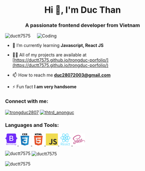 <h1 align="center">Hi 👋, I'm Duc Than</h1>
<h3 align="center">A passionate frontend developer from Vietnam</h3>
<img align="right" alt="Coding" width="400" src="https://camo.githubusercontent.com/7de37139d0b4c1ce40865e799b446c0e963a3dd8fb68d239707237c40604fa3d/68747470733a2f2f63646e2e6472696262626c652e636f6d2f75736572732f3733303730332f73637265656e73686f74732f363538313234332f6176656e746f2e676966"/>
<p align="left"> <img src="https://komarev.com/ghpvc/?username=ductt7575&label=Profile%20views&color=0e75b6&style=flat" alt="ductt7575" /> </p>

- 🌱 I’m currently learning **Javascript, React JS**

- 👨‍💻 All of my projects are available at [https://ductt7575.github.io/trongduc-porfolio/](https://ductt7575.github.io/trongduc-porfolio/)

- 📫 How to reach me **duc28072003@gmail.com**

- ⚡ Fun fact **I am very handsome**

<h3 align="left">Connect with me:</h3>
<p align="left">
<a href="https://fb.com/trongduc2807" target="blank"><img align="center" src="https://raw.githubusercontent.com/rahuldkjain/github-profile-readme-generator/master/src/images/icons/Social/facebook.svg" alt="trongduc2807" height="30" width="40" /></a>
<a href="https://instagram.com/thtrd_anonguc" target="blank"><img align="center" src="https://raw.githubusercontent.com/rahuldkjain/github-profile-readme-generator/master/src/images/icons/Social/instagram.svg" alt="thtrd_anonguc" height="30" width="40" /></a>
</p>

<h3 align="left">Languages and Tools:</h3>
<p align="left"> <a href="https://getbootstrap.com" target="_blank" rel="noreferrer"> <img src="https://raw.githubusercontent.com/devicons/devicon/master/icons/bootstrap/bootstrap-plain-wordmark.svg" alt="bootstrap" width="40" height="40"/> </a> <a href="https://www.w3schools.com/css/" target="_blank" rel="noreferrer"> <img src="https://raw.githubusercontent.com/devicons/devicon/master/icons/css3/css3-original-wordmark.svg" alt="css3" width="40" height="40"/> </a> <a href="https://www.w3.org/html/" target="_blank" rel="noreferrer"> <img src="https://raw.githubusercontent.com/devicons/devicon/master/icons/html5/html5-original-wordmark.svg" alt="html5" width="40" height="40"/> </a> <a href="https://developer.mozilla.org/en-US/docs/Web/JavaScript" target="_blank" rel="noreferrer"> <img src="https://raw.githubusercontent.com/devicons/devicon/master/icons/javascript/javascript-original.svg" alt="javascript" width="40" height="40"/> </a> <a href="https://reactjs.org/" target="_blank" rel="noreferrer"> <img src="https://raw.githubusercontent.com/devicons/devicon/master/icons/react/react-original-wordmark.svg" alt="react" width="40" height="40"/> </a> <a href="https://sass-lang.com" target="_blank" rel="noreferrer"> <img src="https://raw.githubusercontent.com/devicons/devicon/master/icons/sass/sass-original.svg" alt="sass" width="40" height="40"/> </a> </p>


<p><img align="left" src="https://github-readme-stats.vercel.app/api/top-langs?username=ductt7575&show_icons=true&locale=en&layout=compact" alt="ductt7575" /></p>

<p>&nbsp;<img align="center" src="https://github-readme-stats.vercel.app/api?username=ductt7575&show_icons=true&locale=en" alt="ductt7575" /></p>

<p><img align="center" src="https://github-readme-streak-stats.herokuapp.com/?user=ductt7575&" alt="ductt7575" /></p>

